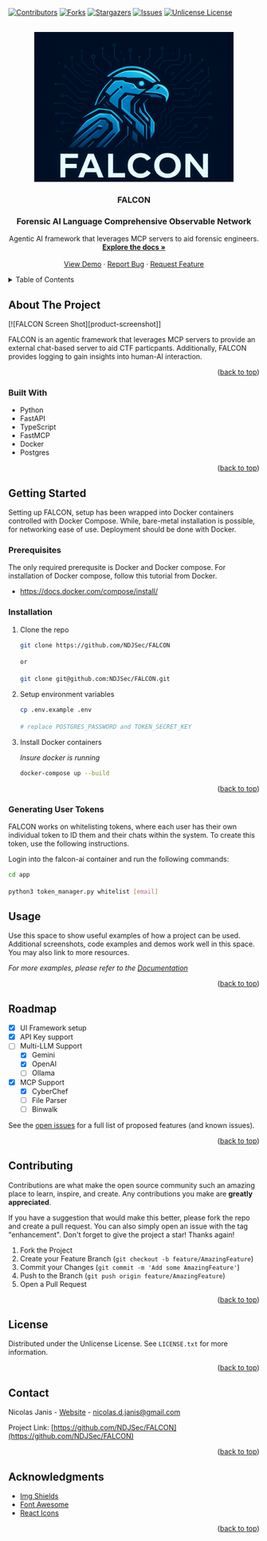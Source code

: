 <!-- Improved compatibility of back to top link: See: https://github.com/othneildrew/Best-README-Template/pull/73 -->
<a id="readme-top"></a>
<!--
*** Thanks for checking out the Best-README-Template. If you have a suggestion
*** that would make this better, please fork the repo and create a pull request
*** or simply open an issue with the tag "enhancement".
*** Don't forget to give the project a star!
*** Thanks again! Now go create something AMAZING! :D
-->

<!-- PROJECT SHIELDS -->
<!--
*** I'm using markdown "reference style" links for readability.
*** Reference links are enclosed in brackets [ ] instead of parentheses ( ).
*** See the bottom of this document for the declaration of the reference variables
*** for contributors-url, forks-url, etc. This is an optional, concise syntax you may use.
*** https://www.markdownguide.org/basic-syntax/#reference-style-links
-->
[![Contributors][contributors-shield]][contributors-url]
[![Forks][forks-shield]][forks-url]
[![Stargazers][stars-shield]][stars-url]
[![Issues][issues-shield]][issues-url]
[![Unlicense License][license-shield]][license-url]

<!-- PROJECT LOGO -->
<br />
<div align="center">
  <a href="https://github.com/NDJSec/FALCON">
    <img src="images/logo.png" alt="Logo" width="400" height="300">
  </a>

  <h3 align="center">FALCON</h3>
  <h3 alight="center">Forensic AI Language Comprehensive Observable Network</h4>

  <p align="center">
    Agentic AI framework that leverages MCP servers to aid forensic engineers.
    <br />
    <a href="https://github.com/NDJSec/FALCON"><strong>Explore the docs »</strong></a>
    <br />
    <br />
    <a href="https://github.com/NDJSec/FALCON">View Demo</a>
    &middot;
    <a href="https://github.com/NDJSec/FALCON/issues/new?labels=bug&template=bug-report---.md">Report Bug</a>
    &middot;
    <a href="https://github.com/NDJSec/FALCON/issues/new?labels=enhancement&template=feature-request---.md">Request Feature</a>
  </p>
</div>



<!-- TABLE OF CONTENTS -->
<details>
  <summary>Table of Contents</summary>
  <ol>
    <li>
      <a href="#about-the-project">About The Project</a>
      <ul>
        <li><a href="#built-with">Built With</a></li>
      </ul>
    </li>
    <li>
      <a href="#getting-started">Getting Started</a>
      <ul>
        <li><a href="#prerequisites">Prerequisites</a></li>
        <li><a href="#installation">Installation</a></li>
      </ul>
    </li>
    <li><a href="#usage">Usage</a></li>
    <li>
      <a href="#grafana-setup">Grafana Setup</a>
      <ul>
        <li><a href="#prometheus-setup">Prometheus Setup</a>
        <li><a href="#postgresql-setup">PostgreSQL Seetup</a>
        <li><a href="#setup-dashboards">Setup Dashboards</a>
      </ul>
    </li>
    <li><a href="#roadmap">Roadmap</a></li>
    <li><a href="#contributing">Contributing</a></li>
    <li><a href="#license">License</a></li>
    <li><a href="#contact">Contact</a></li>
    <li><a href="#acknowledgments">Acknowledgments</a></li>
  </ol>
</details>

<!-- ABOUT THE PROJECT -->
## About The Project

[![FALCON Screen Shot][product-screenshot]]

FALCON is an agentic framework that leverages MCP servers to provide an
external chat-based server to aid CTF particpants. Additionally, FALCON
provides logging to gain insights into human-AI interaction.

<p align="right">(<a href="#readme-top">back to top</a>)</p>

### Built With

* Python
* FastAPI
* TypeScript
* FastMCP
* Docker
* Postgres

<p align="right">(<a href="#readme-top">back to top</a>)</p>

<!-- GETTING STARTED -->
## Getting Started

Setting up FALCON, setup has been wrapped into Docker containers controlled with Docker Compose. While, bare-metal installation is possible, for networking ease of use. Deployment should be done with Docker.

### Prerequisites

The only required prerequsite is Docker and Docker compose. For installation of Docker compose, follow this tutorial from Docker.

* <https://docs.docker.com/compose/install/>

### Installation

1. Clone the repo

   ```sh
   git clone https://github.com/NDJSec/FALCON

   or 

   git clone git@github.com:NDJSec/FALCON.git
   ```

2. Setup environment variables
    ```bash
    cp .env.example .env

    # replace POSTGRES_PASSWORD and TOKEN_SECRET_KEY
    ```

3. Install Docker containers

    _Insure docker is running_

   ```sh
   docker-compose up --build
   ```

<p align="right">(<a href="#readme-top">back to top</a>)</p>

### Generating User Tokens

FALCON works on whitelisting tokens, where each user has their own individual token to ID them and their chats within the system. To create this token, use the following instructions.

Login into the falcon-ai container and run the following commands:

```bash
cd app

python3 token_manager.py whitelist [email]
```

<!-- USAGE EXAMPLES -->
## Usage

Use this space to show useful examples of how a project can be used. Additional screenshots, code examples and demos work well in this space. You may also link to more resources.

_For more examples, please refer to the [Documentation](https://example.com)_

<p align="right">(<a href="#readme-top">back to top</a>)</p>

<!-- ROADMAP -->
## Roadmap

* [x] UI Framework setup
* [x] API Key support
* [ ] Multi-LLM Support
  * [x] Gemini
  * [x] OpenAI
  * [ ] Ollama
* [x] MCP Support
  * [x] CyberChef
  * [ ] File Parser
  * [ ] Binwalk

See the [open issues](https://github.com/NDJSec/FALCON/issues) for a full list of proposed features (and known issues).

<p align="right">(<a href="#readme-top">back to top</a>)</p>

<!-- CONTRIBUTING -->
## Contributing

Contributions are what make the open source community such an amazing place to learn, inspire, and create. Any contributions you make are **greatly appreciated**.

If you have a suggestion that would make this better, please fork the repo and create a pull request. You can also simply open an issue with the tag "enhancement".
Don't forget to give the project a star! Thanks again!

1. Fork the Project
2. Create your Feature Branch (`git checkout -b feature/AmazingFeature`)
3. Commit your Changes (`git commit -m 'Add some AmazingFeature'`)
4. Push to the Branch (`git push origin feature/AmazingFeature`)
5. Open a Pull Request

<p align="right">(<a href="#readme-top">back to top</a>)</p>

<!-- LICENSE -->
## License

Distributed under the Unlicense License. See `LICENSE.txt` for more information.

<p align="right">(<a href="#readme-top">back to top</a>)</p>

<!-- CONTACT -->
## Contact

Nicolas Janis - [Website](https://www.nicolasjanis.dev) - <nicolas.d.janis@gmail.com>

Project Link: [https://github.com/NDJSec/FALCON](https://github.com/NDJSec/FALCON)

<p align="right">(<a href="#readme-top">back to top</a>)</p>

<!-- ACKNOWLEDGMENTS -->
## Acknowledgments

* [Img Shields](https://shields.io)
* [Font Awesome](https://fontawesome.com)
* [React Icons](https://react-icons.github.io/react-icons/search)

<p align="right">(<a href="#readme-top">back to top</a>)</p>

<!-- MARKDOWN LINKS & IMAGES -->
<!-- https://www.markdownguide.org/basic-syntax/#reference-style-links -->
[contributors-shield]: https://img.shields.io/github/contributors/NDJSec/FALCON.svg?style=for-the-badge
[contributors-url]: https://github.com/NDJSec/FALCON/graphs/contributors
[forks-shield]: https://img.shields.io/github/forks/NDJSec/FALCON.svg?style=for-the-badge
[forks-url]: https://github.com/NDJSec/FALCON/forks
[stars-shield]: https://img.shields.io/github/stars/NDJSec/FALCON.svg?style=for-the-badge
[stars-url]: https://github.com/NDJSec/FALCON/stargazers
[issues-shield]: https://img.shields.io/github/issues/NDJSec/FALCON.svg?style=for-the-badge
[issues-url]: https://github.com/NDJSec/FALCON/issues
[license-shield]: https://img.shields.io/github/license/NDJSec/FALCON.svg?style=for-the-badge
[license-url]: https://github.com/NDJSec/FALCON/blob/main/LICENSE